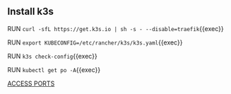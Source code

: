 ## Install k3s


RUN `curl -sfL https://get.k3s.io | sh -s - --disable=traefik`{{exec}}

RUN `export KUBECONFIG=/etc/rancher/k3s/k3s.yaml`{{exec}}       

RUN `k3s check-config`{{exec}}      

RUN `kubectl get po -A`{{exec}}


[ACCESS PORTS]({{TRAFFIC_SELECTOR}})
